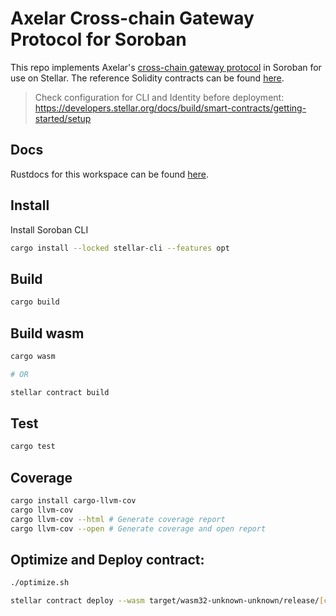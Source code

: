 # Axelar Cross-chain Gateway Protocol for Soroban

This repo implements Axelar's [cross-chain gateway protocol](https://github.com/axelarnetwork/cgp-spec/tree/main/solidity) in Soroban for use on Stellar. The reference Solidity contracts can be found [here](https://github.com/axelarnetwork/cgp-spec/tree/main/solidity#design).

> Check configuration for CLI and Identity before deployment: https://developers.stellar.org/docs/build/smart-contracts/getting-started/setup

## Docs

Rustdocs for this workspace can be found [here](https://axelarnetwork.github.io/axelar-cgp-soroban/).

## Install

Install Soroban CLI

```bash
cargo install --locked stellar-cli --features opt
```

## Build

```bash
cargo build
```

## Build wasm

```bash
cargo wasm

# OR

stellar contract build
```

## Test

```bash
cargo test
```

## Coverage

```bash
cargo install cargo-llvm-cov
cargo llvm-cov
cargo llvm-cov --html # Generate coverage report
cargo llvm-cov --open # Generate coverage and open report
```

## Optimize and Deploy contract:

```bash
./optimize.sh

stellar contract deploy --wasm target/wasm32-unknown-unknown/release/[contract].optimized.wasm --source wallet --network testnet
```
